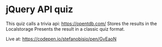 # jQuery API quiz

This quiz calls a trivia api: https://opentdb.com/
Stores the results in the Localstorage
Presents the result in a classic quiz format.

Live at:
https://codepen.io/stefanobisio/pen/GvEaoN

